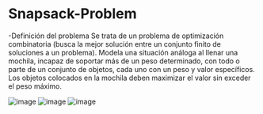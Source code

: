 # Snapsack-Problem
-Definición del problema
Se trata de un problema de optimización combinatoria (busca la mejor solución entre un conjunto finito de soluciones a un problema).
Modela una situación análoga al llenar una mochila, incapaz de soportar más de un peso determinado, con todo o parte de un conjunto de objetos, cada uno con un peso y valor específicos.
Los objetos colocados en la mochila deben maximizar el valor sin exceder el peso máximo.

![image](https://user-images.githubusercontent.com/56168184/160303674-29e4a221-06db-44bf-82a9-ab99ac0cd19d.png)
![image](https://user-images.githubusercontent.com/56168184/160303683-b557a005-1541-427b-a700-ab5e8e1452bd.png)
![image](https://user-images.githubusercontent.com/56168184/160303688-b27e0861-8814-4841-b121-ba4151bcf943.png)
